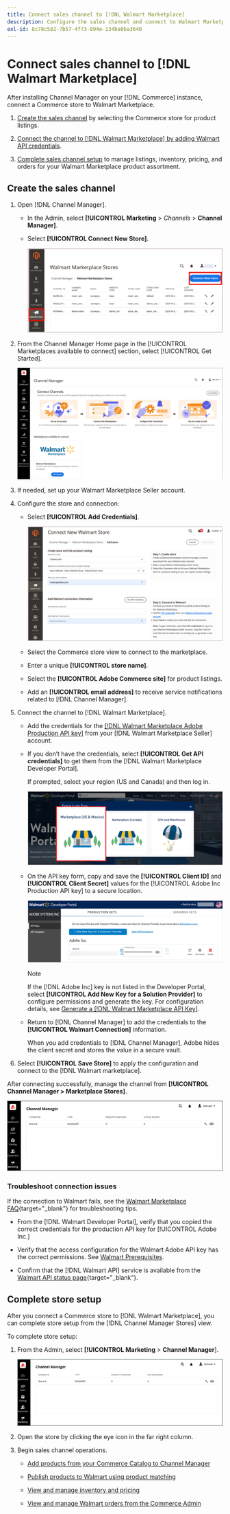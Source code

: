 ```yaml
---
title: Connect sales channel to [!DNL Walmart Marketplace]
description: Configure the sales channel and connect to Walmart Marketplace.
exl-id: 8c78c582-7b57-4f73-894e-134ba0ba3640
---
```

# Connect sales channel to [!DNL Walmart Marketplace]

After installing Channel Manager on your [!DNL Commerce] instance, connect a Commerce store to Walmart Marketplace.

1. [Create the sales channel](#create-the-sales-channel) by selecting the Commerce store for product listings.

1. [Connect the channel to [!DNL Walmart Marketplace] by adding Walmart API credentials](#connect-the-channel-to-walmart-marketplace).

1. [Complete sales channel setup](#complete-store-setup) to manage listings, inventory, pricing, and orders for your Walmart Marketplace product assortment.

## Create the sales channel

1. Open [!DNL Channel Manager].

   - In the Admin, select **[!UICONTROL Marketing** > _Channels_ > **Channel Manager]**. 

   - Select **[!UICONTROL Connect New Store]**.  
     
     ![Connect Commerce store to [!DNL Walmart Marketplace] from [!DNL Channel Manager]](assets/connect-commerce-store-to-marketplace.png)   

1. From the Channel Manager Home page in the [!UICONTROL Marketplaces available to connect] section, select [!UICONTROL Get Started].

   ![Connect new Walmart store to [!DNL Channel Manager]](assets/channel-manager-home.png)

1. If needed, set up your Walmart Marketplace Seller account.

1. Configure the store and connection:

   - Select **[!UICONTROL Add Credentials]**.

     ![Configure connection between Commerce and [!DNL Walmart Marketplace] from [!DNL Channel Manager]](assets/configure-commerce-to-marketplace-connection.png)  

   - Select the Commerce store view to connect to the marketplace.

   - Enter a unique **[!UICONTROL store name]**.

   - Select the **[!UICONTROL Adobe Commerce site]** for product listings.

   - Add an **[!UICONTROL email address]** to receive service notifications related to [!DNL Channel Manager].

1. Connect the channel to [!DNL Walmart Marketplace].

   -  Add the credentials for the [[!DNL Walmart Marketplace Adobe Production API key]](assets/connect-marketplace.md#generate-a-walmart-marketplace-production-api-key) from your [!DNL Walmart Marketplace Seller] account.

   - If you don’t have the credentials, select **[!UICONTROL Get API credentials]** to get them from the [!DNL Walmart Marketplace Developer Portal].

     If prompted, select your region (US and Canada) and then log in.  

     ![[!DNL Walmart Marketplace] account login](assets/walmart-marketplace-login-page.png)
       
   - On the API key form, copy and save the **[!UICONTROL Client ID]** and **[!UICONTROL Client Secret]** values for the [!UICONTROL Adobe Inc Production API key] to a secure location. 

     ![[!DNL Walmart Marketplace API key] configuration page](assets/walmart-api-key-management-form.png) 
       
     >[!NOTE]
     >
     >If the [!DNL Adobe Inc] key is not listed in the Developer Portal, select **[!UICONTROL Add New Key for a Solution Provider]** to configure permissions and generate the key. For configuration details, see [Generate a [!DNL Walmart Marketplace API Key]](walmart-prerequisites.md#generate-a-walmart-marketplace-api-key).

   - Return to [!DNL Channel Manager] to add the credentials to the **[!UICONTROL Walmart Connection]** information.  
       
     When you add credentials to [!DNL Channel Manager], Adobe hides the client secret and stores the value in a secure vault.  

1. Select **[!UICONTROL Save Store]** to apply the configuration and connect to the [!DNL Walmart marketplace].

After connecting successfully, manage the channel from **[!UICONTROL Channel Manager > Marketplace Stores]**.

![Setup first store](assets/channel-manager-setup-first-store.png)

### Troubleshoot connection issues

If the connection to Walmart fails, see the [Walmart Marketplace FAQ](https://developer.walmart.com/faq/us/faq-auth/){target="_blank"} for troubleshooting tips.

- From the [!DNL Walmart Developer Portal], verify that you copied the correct credentials for the production API key for [!UICONTROL Adobe Inc.]

- Verify that the access configuration for the Walmart Adobe API key has the correct permissions. See [Walmart Prerequisites](walmart-prerequisites.md##generate-a-walmart-marketplace-api-key).

- Confirm that the [!DNL Walmart API] service is available from the [Walmart API status page](https://developer.walmart.com/us/whats-new/new-api-status-information-now-available/){target="_blank"}.

## Complete store setup

After you connect a Commerce store to [!DNL Walmart Marketplace], you can complete store setup from the [!DNL Channel Manager Stores] view. 

To complete store setup:

1. From the Admin, select **[!UICONTROL Marketing** > **Channel Manager**].

   ![Setup first store](assets/channel-manager-setup-first-store.png)

1. Open the store by clicking the eye icon in the far right column.

1. Begin sales channel operations.

   - [Add products from your Commerce Catalog to Channel Manager](add-products-to-connected-channel.md)

   - [Publish products to Walmart using product matching](publish-listings-to-marketplace.md)

   - [View and manage inventory and pricing](inventory-and-price-updates.md)

   - [View and manage Walmart orders from the Commerce Admin](manage-orders.md)
